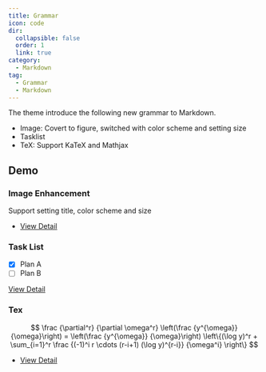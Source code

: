 ```yaml
---
title: Grammar
icon: code
dir:
  collapsible: false
  order: 1
  link: true
category:
  - Markdown
tag:
  - Grammar
  - Markdown
---
```


The theme introduce the following new grammar to Markdown.

- Image: Covert to figure, switched with color scheme and setting size
- Tasklist
- TeX: Support KaTeX and Mathjax

## Demo

### Image Enhancement

Support setting title, color scheme and size

- [View Detail](./image.md)

### Task List

- [x] Plan A
- [ ] Plan B

[View Detail](./tasklist.md)

### Tex

$$
\frac {\partial^r} {\partial \omega^r} \left(\frac {y^{\omega}} {\omega}\right)
= \left(\frac {y^{\omega}} {\omega}\right) \left\{(\log y)^r + \sum_{i=1}^r \frac {(-1)^i r \cdots (r-i+1) (\log y)^{r-i}} {\omega^i} \right\}
$$

- [View Detail](./tex.md)
